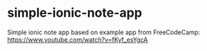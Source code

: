 # simple-ionic-note-app
Simple ionic note app based on example app from FreeCodeCamp: https://www.youtube.com/watch?v=fKyf_esYgcA

